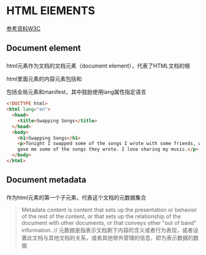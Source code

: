 # HTML ElEMENTS

[参考资料W3C](https://www.w3.org/TR/2017/REC-html52-20171214/index.html#contents)

## Document element

### <html>

html元素作为文档的文档元素（document element），代表了HTML文档的根

html里面元素的内容元素包括<body>和<head>

包括全局元素和manifest，其中鼓励使用lang属性指定语言

```html
<!DOCTYPE html>
<html lang="en">
  <head>
    <title>Swapping Songs</title>
  </head>
  <body>
    <h1>Swapping Songs</h1>
    <p>Tonight I swapped some of the songs I wrote with some friends, who
    gave me some of the songs they wrote. I love sharing my music.</p>
  </body>
</html>
```

## Document metadata

### <head>

作为html元素的第一个子元素，代表这个文档的元数据集合

> Metadata content is content that sets up the presentation or behavior of the rest of the content, or that sets up the relationship of the document with other documents, or that conveys other "out of band" information.  // 元数据是指表示文档剩下内容的含义或者行为表现，或者设置此文档与其他文档的关系，或者其他带外管理的信息，即为表示数据的数据

### <title>

head里面的元数据，只能包含一个title元素，表示文档的名字或者主题

### <base>

元数据，唯一，设置此文档的主URL

`<base href="https://www.example.com/news/index.html">`

###  <link>

元数据，指定html文档连接其他资源文件如css

属性rel，必须，指定链接的类型

href，指定链接的文件地址

type，指定文件的MIME类型

### <meta>

元数据，用来表示不能被其他元数据标签如<base>等表示的多种元数据

属性name，表示描述的数据的类型

属性content，指定元数据的内容

特别的，`<meta http-equiv="X-UA-Compatible" content="IE=edge"> `表示告诉IE8以何种方式去渲染网页

### <style>

通常用来设置css

## Sections

### <body>

代表文档的内容

body元素是段落的根目录

### <article>

代表一份完整的内容，可以是报纸杂志上面的文章短文等

一般在内容加入<h1-h6>元素以明确

### <section>

代表文档或应用的一段内容或者一个章节，一块相对独立的部分

一般在内容加入<h1-h6>元素已明确

### <nav>

代表页面中包含导航到其他页面的链接部分的内容

### <aside>

代表段落中与段落内容区分开的不同但是有关联的内容

### <h1-h6>

标题

### <header>

一般包含段落简介和导航说明的内容

### <footer>

一般包含者段落文章相关的信息说明，比如作者，版权说明，编写时间，相关链接等等

## Grouping content

### <p>

代表一个段落

### <address>

个人组织或者单位的联系信息，包括社交媒体，住址电话等等

### <hr>

代表段落级的变化，如主题转变，过渡段，场景转变

```html
<section>
  <h1>Communication</h1>
  <p>There are various methods of communication. This section
  covers a few of the important ones used by the project.</p>
  <hr>
  <p>Communication stones seem to come in pairs and have mysterious
  properties:</p>
  <ul>
    <li>They can transfer thoughts in two directions once activated
    if used alone.</li>
    <li>If used with another device, they can transfer one’s
    consciousness to another body.</li>
    <li>If both stones are used with another device, the
    consciousnesses switch bodies.</li>
  </ul>
  <hr>
  <p>Radios use the electromagnetic spectrum in the meter range and
  longer.</p>
  <hr>
  <p>Signal flares use the electromagnetic spectrum in the
  nanometer range.</p>
</section>
```



### <pre>

代表一块需要展示的内容

### <blockquote>

代表引用的内容块

### <ol>

代表一块有序列表内容

### <ul>

代表一块无序列表内容

### <li>

<ol> 或<ul>元素的子节点

### <dl>

表示一组术语描述组

### <dt>

表示一项术语

### <dd>

表示一项术语的描述

### <figure>

表示一些流内容(flow content),一般表示主流内容里面的一个独立的单元

### <figcaption>

表示<figure>里面内容的标题

### <main>

表示<body>里面的主体内容

### <div>

没有任何具体的语义，它表示他的子节点，可以用class lang title 等属性去标记常见的语意

## Text-level sematics

### <a>

有href属性，表示被其内容标记的超链接

无href属性，表示占位符，或者仅表示元素的内容

### <em>

表示强调重点内容

### <strong>

表示重要，严肃或者很急的内容

### <small>

表示附带的注释

### <s>

表示不再准确或者不在相关的内容，如过期的价格

### <cite>

表示内容的参考，必须包括内容的标题或者作者或者url的引用链接

### <q>

表示作者引用的修辞，属性cite指定一个链接以查看引用内容的位置

### <dfn>

表示术语的缩写的描述示例，通常与<abbr>一起使用

### <abbr>

常作为<dfn>的子元素,title属性描述术语的全称

### <ruby>

来展示东亚文字注音或字符注释 

### <rb>

### <rt>

### <rtc>

### <rp>

#### <data>

### <time>

### <code>

代表一段代码

### <var>

代表一个变量

### <samp>

代表程序和计算机输出的一段例子或者引用

### <kbd>

代表用户输入，通常是键盘，也可能代表其他如

### <sub> <sup>

<sub>是子脚本，而<sup>是超脚本，超脚本就是这段脚本约定的变量

### <i>

表示引用的术语，专有名词，不同语境的词汇等等

### <b>

代表一系列不带有重要性暗示含义的文本如文章的关键词等等

### <u>

注释

### <mark>

表示标记

### <bdi>

 Text directionality isolation 

### <bdo>

 Text directionality formatting 

### <span>

类似<div>,没有语义上的标记含义，通常设置属性以语义化

### <br>

换行

### <wbr>

表示换行机会，我的理解是语义化的占位符

## Edit

### <ins>

常包含在<aside>内，表示文档的添加说明	

### <del>

表示文档中删除的部分

## Embedded content（嵌入式内容）

### <picture>

通常作为<img>的母元素，设置属性为其子元素提供源数据或者说明

### <source>

代表资源的容器

### <img>

嵌入的图像，可设置多个属性

### <iframe>

代表一个嵌套的浏览器上下文，可以是指向本页面也可以是其他页面

### <embed>

为外部应用或者交互式内容提供集成点，比如flash

#### <object>

表示一个外部的嵌入式对像，可以是图片也可以是插件，或者浏览器页面的一部分上下文

### <param>

无任何特殊含义，常用于<object>的内子元素

### <video>

用于视频或者带字幕的音频

### <audio>

声音或者音频

### <track>

用于为媒体元素指定明确的外部文本

### <map>

通常作为<area>或者<img>的母元素，定义一块地图

### <area>

代表地图上相应的区域及其超链接，或者地图上面的死区

## Links

Links代表两种资源之间的连接，其中一种是当前的文档

有两种类型的links：

1. 指向外部资源的链接，通常用于扩展本文档的内容
2. 超链接，导航向的外部资源

### <a> <area>

### <link>

## Tabular data

### <table>

代表多个维度的数据集合

### <caption>

表示表格的标题

### <colgroup>

代表表格的列的组合

### <col>

代表表格的一列，no end tag

### <tbody>

表示一块数据

### <thead>

一块数据的标题,通常忽略end tag

### <tfoot>

一块数据的注脚,通常忽略end tag

### <tr>

表示一行数据单元格,通常忽略end tag

### <td>

表示一个数据单元格,通常忽略end tag

### <th>

表示一个数据单元格的标题，可以理解为加粗的<td>,通常忽略end tag

```html
<table>
  <thead>
  <tr>
    <th>
    <th>2008
    <th>2007
    <th>2006
  <tbody>
  <tr>
    <th>Net sales
    <td>$ 32,479
    <td>$ 24,006
    <td>$ 19,315
  <tr>
    <th>Cost of sales
    <td>  21,334
    <td>  15,852
    <td>  13,717
  <tbody>
  <tr>
    <th>Gross margin
    <td>$ 11,145
    <td>$  8,154
    <td>$  5,598
  <tfoot>
  <tr>
    <th>Gross margin percentage
    <td>34.3%
    <td>34.0%
    <td>29.0%
</table>
```



## Forms

### <form>

表示一组可以编辑并且提交给服务器的数据集

### <label>

表示用户接口的标题

### <input> 



### <button>

### <select>

代表在一组选项中进行选择的控件

### <datalist>

作为<option>的母元素，一组数据选项

### <optgruop>

一组<option>

### <option>

选项

### <textarea>

As a child of a `select` element.

As a child of a `datalist` element.

As a child of an `optgroup` element.

### <output>

代表一组数据的结果

### <progress>

代表完成任务的的进度

### <meter>

代表一组标量的测量

### <fieldset>

代表一组相同主题的表单控件

### <legend>

一组表单控件的的标题

## Interactive elements

### <details>

表示公开小部件，用户可以从该小部件获得附加信息或控件 

### <summary>

作为<detail>的子元素，表示说明，概览

### <dialog>

表示一组交互的对话容器

## Scripting

### <script>

src指定外联的js文件，或者直接嵌入，也可以指定type类型

### <noscript>

表示容器，如果浏览器禁用脚本就会启用，如果脚本正常执行那么什么都不会显示

### <template>

在dom中并不会表示任何节点，也就是浏览器渲染时这个元素可忽略

用于声明可以通过脚本克隆并插入到文档中的HTML片段 

### <canvas>

画布，用于渲染游戏图像，图像

## 关于DOCTYPE

> DOCTYPEs are required for legacy reasons. When omitted, browsers tend to use a different rendering mode that is incompatible with some specifications. Including the DOCTYPE in a document ensures that the browser makes a best-effort attempt at following the relevant specifications. 

简而言之就是忽略DOCTYPE的话会导致浏览器尝试使用不同的渲染模式，而这种渲染模式可能会导致与某些规范冲突，声明DOCTYPE保证浏览器尽最大可能遵循相关规范

## 关于web语义化

我的理解是人可以通过文章的内容和段落的结构，也就是上下文去判断一段内容的具体语义，而机器只能读取文本，也就是它并不能分辨哪一块内容代表的主题内容，web语义化就能够使文档在程序员编写的时候人为地去设置具体的语义结构，这样通过机器程序就能通过标签的语义去读取相关的内容，进而更好地进行相关的处理